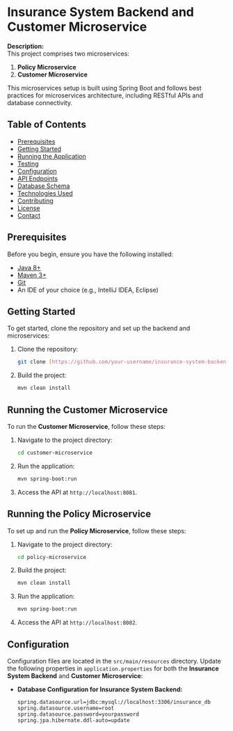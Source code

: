 # Insurance System Backend and Customer Microservice

**Description:**  
This project comprises two microservices:
1. **Policy Microservice**
2. **Customer Microservice**

This microservices setup is built using Spring Boot and follows best practices for microservices architecture, including RESTful APIs and database connectivity.

## Table of Contents
- [Prerequisites](#prerequisites)
- [Getting Started](#getting-started)
- [Running the Application](#running-the-application)
- [Testing](#testing)
- [Configuration](#configuration)
- [API Endpoints](#api-endpoints)
- [Database Schema](#database-schema)
- [Technologies Used](#technologies-used)
- [Contributing](#contributing)
- [License](#license)
- [Contact](#contact)

## Prerequisites
Before you begin, ensure you have the following installed:
- [Java 8+](https://www.oracle.com/java/technologies/javase-jdk8-downloads.html)
- [Maven 3+](https://maven.apache.org/download.cgi)
- [Git](https://git-scm.com/)
- An IDE of your choice (e.g., IntelliJ IDEA, Eclipse)

## Getting Started
To get started, clone the repository and set up the backend and microservices:
1. Clone the repository:
    ```bash
    git clone [https://github.com/your-username/insurance-system-backend.git](https://github.com/ArpanMaheshwari144/Microservices-CRUD.git)
    ```

2. Build the project:
    ```bash
    mvn clean install
    ```

## Running the Customer Microservice
To run the **Customer Microservice**, follow these steps:
1. Navigate to the project directory:
    ```bash
    cd customer-microservice
    ```

2. Run the application:
    ```bash
    mvn spring-boot:run
    ```

3. Access the API at `http://localhost:8081`.

## Running the Policy Microservice
To set up and run the **Policy Microservice**, follow these steps:
1. Navigate to the project directory:
    ```bash
    cd policy-microservice
    ```

2. Build the project:
    ```bash
    mvn clean install
    ```

3. Run the application:
    ```bash
    mvn spring-boot:run
    ```

4. Access the API at `http://localhost:8082`.

## Configuration
Configuration files are located in the `src/main/resources` directory. Update the following properties in `application.properties` for both the **Insurance System Backend** and **Customer Microservice**:

- **Database Configuration for Insurance System Backend:**
  ```properties
  spring.datasource.url=jdbc:mysql://localhost:3306/insurance_db
  spring.datasource.username=root
  spring.datasource.password=yourpassword
  spring.jpa.hibernate.ddl-auto=update
